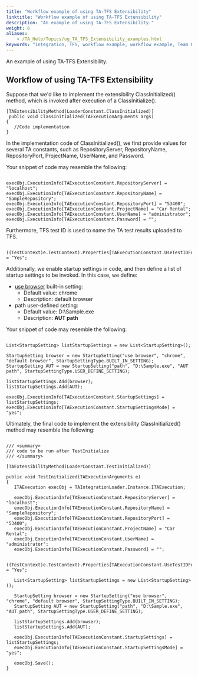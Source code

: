 ```yaml
--- 
title: "Workflow example of using TA-TFS Extensibility"
linktitle: "Workflow example of using TA-TFS Extensibility"
description: "An example of using TA-TFS Extensibility."
weight: 6
aliases: 
    - /TA_Help/Topics/ug_TA_TFS_Extensibility_examples.html
keywords: "integration, TFS, workflow example, workflow example, Team Foundation Server"
---
```


An example of using TA-TFS Extensibility.

## Workflow of using TA-TFS Extensibility  

Suppose that we'd like to implement the extensibility ClassInitialized\(\) method, which is invoked after execution of a ClassInitialize\(\).

```
[TAExtensibilityMethod(LoaderConstant.ClassInitialized)]
 public void ClassInitialized(TAExecutionArguments args)
{
   //Code implementation						
}
```

In the implementation code of ClassInitialized\(\), we first provide values for several TA constants, such as RepositoryServer, RepositoryName, RepositoryPort, ProjectName, UserName, and Password.

Your snippet of code may resemble the following:

```

execObj.ExecutionInfo[TAExecutionConstant.RepositoryServer] = "localhost";
execObj.ExecutionInfo[TAExecutionConstant.RepositoryName] = "SampleRepository";
execObj.ExecutionInfo[TAExecutionConstant.RepositoryPort] = "53400";
execObj.ExecutionInfo[TAExecutionConstant.ProjectName] = "Car Rental";
execObj.ExecutionInfo[TAExecutionConstant.UserName] = "administrator";
execObj.ExecutionInfo[TAExecutionConstant.Password] = "";

```

Furthermore, TFS test ID is used to name the TA test results uploaded to TFS.

```

((TestContext)e.TestContext).Properties[TAExecutionConstant.UseTestIDForUploadedResults] = "Yes";

```

Additionally, we enable startup settings in code, and then define a list of startup settings to be invoked. In this case, we define:

-   [use browser](/automation-guide/action-based-testing-language/built-in-settings/other-settings/use-browser) built-in setting:
    -   Default value: chrome
    -   Description: default browser
-   path user-defined setting:
    -   Default value: D:\\Sample.exe
    -   Description: **AUT path**

Your snippet of code may resemble the following:

```

List<StartupSetting> listStartupSettings = new List<StartupSetting>();

StartupSetting browser = new StartupSetting("use browser", "chrome", "default browser", StartupSettingType.BUILT_IN_SETTING);
StartupSetting AUT = new StartupSetting("path", "D:\Sample.exe", "AUT path", StartupSettingType.USER_DEFINE_SETTING);

listStartupSettings.Add(browser);
listStartupSettings.Add(AUT);

execObj.ExecutionInfo[TAExecutionConstant.StartupSettings] = listStartupSettings;
execObj.ExecutionInfo[TAExecutionConstant.StartupSettingsMode] = "yes";

```

Ultimately, the final code to implement the extensibility ClassInitialized\(\) method may resemble the following:

```

/// <summary>
/// code to be run after TestInitialize
/// </summary>
         
[TAExtensibilityMethod(LoaderConstant.TestInitialized)]
         
public void TestInitialized(TAExecutionArguments e)
{
   ITAExecution execObj = TAIntegrationLoader.Instance.ITAExecution;
         
   execObj.ExecutionInfo[TAExecutionConstant.RepositoryServer] = "localhost";
   execObj.ExecutionInfo[TAExecutionConstant.RepositoryName] = "SampleRepository";
   execObj.ExecutionInfo[TAExecutionConstant.RepositoryPort] = "53400";
   execObj.ExecutionInfo[TAExecutionConstant.ProjectName] = "Car Rental";
   execObj.ExecutionInfo[TAExecutionConstant.UserName] = "administrator";
   execObj.ExecutionInfo[TAExecutionConstant.Password] = "";
   
  ((TestContext)e.TestContext).Properties[TAExecutionConstant.UseTestIDForUploadedResults] = "Yes";

   List<StartupSetting> listStartupSettings = new List<StartupSetting>();
         
   StartupSetting browser = new StartupSetting("use browser", "chrome", "default browser", StartupSettingType.BUILT_IN_SETTING);
   StartupSetting AUT = new StartupSetting("path", "D:\Sample.exe", "AUT path", StartupSettingType.USER_DEFINE_SETTING);
         
   listStartupSettings.Add(browser);
   listStartupSettings.Add(AUT);
         
   execObj.ExecutionInfo[TAExecutionConstant.StartupSettings] = listStartupSettings;
   execObj.ExecutionInfo[TAExecutionConstant.StartupSettingsMode] = "yes";
         
   execObj.Save();
}

```




